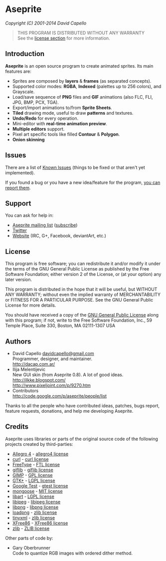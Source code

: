 # Aseprite
*Copyright (C) 2001-2014 David Capello*

> THIS PROGRAM IS DISTRIBUTED WITHOUT ANY WARRANTY<br/>
> See the [license section](#license) for more information.

## Introduction

**Aseprite** is an open source program to create animated sprites.
Its main features are:

* Sprites are composed by **layers** &amp; **frames** (as separated concepts).
* Supported color modes: **RGBA**, **Indexed** (palettes up to 256
  colors), and Grayscale.
* Load/save sequence of **PNG** files and **GIF** animations (also
  FLC, FLI, JPG, BMP, PCX, TGA).
* Export/import animations to/from **Sprite Sheets**.
* **Tiled** drawing mode, useful to draw **patterns** and textures.
* **Undo/Redo** for every operation.
* Mini-editor with **real-time animation preview**.
* **Multiple editors** support.
* Pixel art specific tools like filled **Contour** &amp; **Polygon**.
* **Onion skinning**

## Issues

There are a list of
[Known Issues](https://github.com/aseprite/aseprite/issues) (things
to be fixed or that aren't yet implemented).

If you found a bug or you have a new idea/feature for the program,
[you can report them](https://github.com/aseprite/aseprite/issues/new).

## Support

You can ask for help in:

* [Aseprite mailing list](http://groups.google.com/group/aseprite-discuss) ([subscribe](mailto:aseprite-discuss+subscribe@googlegroups.com))
* [Twitter](http://twitter.com/aseprite/)
* [Website](http://www.aseprite.org/) (IRC, G+, Facebook, deviantArt, etc.)

## License

This program is free software; you can redistribute it and/or modify
it under the terms of the GNU General Public License as published by
the Free Software Foundation; either version 2 of the License, or
(at your option) any later version.

This program is distributed in the hope that it will be useful, but
WITHOUT ANY WARRANTY; without even the implied warranty of
MERCHANTABILITY or FITNESS FOR A PARTICULAR PURPOSE.  See the GNU
General Public License for more details.

You should have received a copy of the [GNU General Public License](docs/licenses/GPL.txt)
along with this program; if not, write to the Free Software
Foundation, Inc., 59 Temple Place, Suite 330, Boston, MA 02111-1307
USA

## Authors

* David Capello [davidcapello@gmail.com](mailto:davidcapello@gmail.com) <br />
  Programmer, designer, and maintainer. <br />
  http://dacap.com.ar/
* Ilija Melentijevic <br />
  New GUI skin (from Aseprite 0.8). A lot of good ideas. <br />
  http://ilkke.blogspot.com/ <br />
  http://www.pixeljoint.com/p/9270.htm
* Contributors <br />
  http://code.google.com/p/aseprite/people/list

Thanks to all the people who have contributed ideas, patches, bugs
report, feature requests, donations, and help me developing Aseprite.

## Credits

Aseprite uses libraries or parts of the original source code
of the following projects created by third-parties:

* [Allegro 4](http://alleg.sourceforge.net/) - [allegro4 license](https://github.com/aseprite/aseprite/tree/master/docs/licenses/allegro4-LICENSE.txt)
* [curl](http://curl.haxx.se/) - [curl license](https://github.com/aseprite/aseprite/tree/master/docs/licenses/curl-LICENSE.txt)
* [FreeType](http://www.freetype.org/) - [FTL license](https://github.com/aseprite/aseprite/tree/master/docs/licenses/FTL.txt)
* [giflib](http://sourceforge.net/projects/giflib/) - [giflib license](https://github.com/aseprite/aseprite/tree/master/docs/licenses/giflib-LICENSE.txt)
* [GIMP](http://www.gimp.org/) - [GPL license](https://github.com/aseprite/aseprite/tree/master/docs/licenses/GPL.txt)
* [GTK+](http://www.gtk.org/) - [LGPL license](https://github.com/aseprite/aseprite/tree/master/docs/licenses/LGPL-2.1.txt)
* [Google Test](http://code.google.com/p/googletest/) - [gtest license](https://github.com/aseprite/aseprite/tree/master/docs/licenses/gtest-LICENSE.txt)
* [mongoose](https://github.com/valenok/mongoose) - [MIT license](https://github.com/valenok/mongoose/blob/master/LICENSE)
* [libart](http://www.levien.com/libart/) - [LGPL license](https://github.com/aseprite/aseprite/tree/master/docs/licenses/LGPL-2.0.txt)
* [libjpeg](http://www.ijg.org/) - [libjpeg license](https://github.com/aseprite/aseprite/tree/master/docs/licenses/libjpeg-LICENSE.txt)
* [libpng](http://www.libpng.org/pub/png/) - [libpng license](https://github.com/aseprite/aseprite/tree/master/docs/licenses/libpng-LICENSE.txt)
* [loadpng](http://tjaden.strangesoft.net/loadpng/) - [zlib license](https://github.com/aseprite/aseprite/tree/master/docs/licenses/ZLIB.txt)
* [tinyxml](http://www.sourceforge.net/projects/tinyxml) - [zlib license](https://github.com/aseprite/aseprite/tree/master/docs/licenses/ZLIB.txt)
* [XFree86](http://www.x.org/) - [XFree86 license](https://github.com/aseprite/aseprite/tree/master/docs/licenses/XFree86-LICENSE.txt)
* [zlib](http://www.gzip.org/zlib/) - [ZLIB license](https://github.com/aseprite/aseprite/tree/master/docs/licenses/ZLIB.txt)

Other parts of code by:

* Gary Oberbrunner <br />
  Code to quantize RGB images with ordered dither method.
